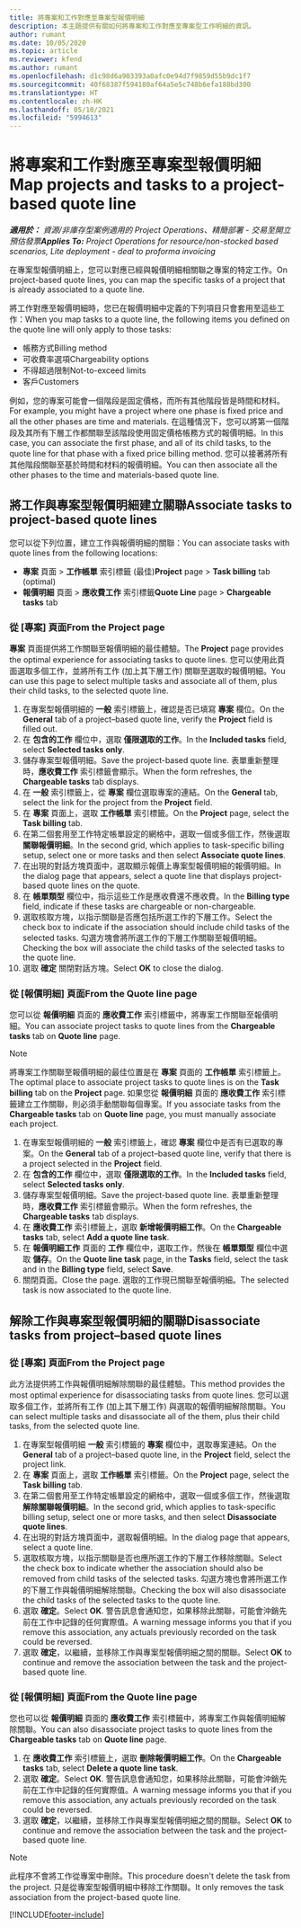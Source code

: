 ```yaml
---
title: 將專案和工作對應至專案型報價明細
description: 本主題提供有關如何將專案和工作對應至專案型工作明細的資訊。
author: rumant
ms.date: 10/05/2020
ms.topic: article
ms.reviewer: kfend
ms.author: rumant
ms.openlocfilehash: d1c98d6a903393a0afc0e94d7f9859d55b9dc1f7
ms.sourcegitcommit: 40f68387f594180af64a5e5c748b6efa188bd300
ms.translationtype: HT
ms.contentlocale: zh-HK
ms.lasthandoff: 05/10/2021
ms.locfileid: "5994613"
---
```

# <a name="map-projects-and-tasks-to-a-project-based-quote-line"></a><span data-ttu-id="9c477-103">將專案和工作對應至專案型報價明細</span><span class="sxs-lookup"><span data-stu-id="9c477-103">Map projects and tasks to a project-based quote line</span></span>

<span data-ttu-id="9c477-104">_**適用於：** 資源/非庫存型案例適用的 Project Operations、精簡部署 - 交易至開立預估發票_</span><span class="sxs-lookup"><span data-stu-id="9c477-104">_**Applies To:** Project Operations for resource/non-stocked based scenarios, Lite deployment - deal to proforma invoicing_</span></span>

<span data-ttu-id="9c477-105">在專案型報價明細上，您可以對應已經與報價明細相關聯之專案的特定工作。</span><span class="sxs-lookup"><span data-stu-id="9c477-105">On project-based quote lines, you can map the specific tasks of a project that is already associated to a quote line.</span></span>

<span data-ttu-id="9c477-106">將工作對應至報價明細時，您已在報價明細中定義的下列項目只會套用至這些工作：</span><span class="sxs-lookup"><span data-stu-id="9c477-106">When you map tasks to a quote line, the following items you defined on the quote line will only apply to those tasks:</span></span>

- <span data-ttu-id="9c477-107">帳務方式</span><span class="sxs-lookup"><span data-stu-id="9c477-107">Billing method</span></span>
- <span data-ttu-id="9c477-108">可收費率選項</span><span class="sxs-lookup"><span data-stu-id="9c477-108">Chargeability options</span></span>
- <span data-ttu-id="9c477-109">不得超過限制</span><span class="sxs-lookup"><span data-stu-id="9c477-109">Not-to-exceed limits</span></span>
- <span data-ttu-id="9c477-110">客戶</span><span class="sxs-lookup"><span data-stu-id="9c477-110">Customers</span></span>

<span data-ttu-id="9c477-111">例如，您的專案可能會一個階段是固定價格，而所有其他階段皆是時間和材料。</span><span class="sxs-lookup"><span data-stu-id="9c477-111">For example, you might have a project where one phase is fixed price and all the other phases are time and materials.</span></span> <span data-ttu-id="9c477-112">在這種情況下，您可以將第一個階段及其所有下層工作都關聯至該階段使用固定價格帳務方式的報價明細。</span><span class="sxs-lookup"><span data-stu-id="9c477-112">In this case, you can associate the first phase, and all of its child tasks, to the quote line for that phase with a fixed price billing method.</span></span> <span data-ttu-id="9c477-113">您可以接著將所有其他階段關聯至基於時間和材料的報價明細。</span><span class="sxs-lookup"><span data-stu-id="9c477-113">You can then associate all the other phases to the time and materials-based quote line.</span></span>

## <a name="associate-tasks-to-project-based-quote-lines"></a><span data-ttu-id="9c477-114">將工作與專案型報價明細建立關聯</span><span class="sxs-lookup"><span data-stu-id="9c477-114">Associate tasks to project-based quote lines</span></span>

<span data-ttu-id="9c477-115">您可以從下列位置，建立工作與報價明細的關聯：</span><span class="sxs-lookup"><span data-stu-id="9c477-115">You can associate tasks with quote lines from the following locations:</span></span>

- <span data-ttu-id="9c477-116">**專案** 頁面 > **工作帳單** 索引標籤 (最佳)</span><span class="sxs-lookup"><span data-stu-id="9c477-116">**Project** page > **Task billing** tab (optimal)</span></span>
- <span data-ttu-id="9c477-117">**報價明細** 頁面 > **應收費工作** 索引標籤</span><span class="sxs-lookup"><span data-stu-id="9c477-117">**Quote Line** page > **Chargeable tasks** tab</span></span> 

### <a name="from-the-project-page"></a><span data-ttu-id="9c477-118">從 [專案] 頁面</span><span class="sxs-lookup"><span data-stu-id="9c477-118">From the Project page</span></span>

<span data-ttu-id="9c477-119">**專案** 頁面提供將工作關聯至報價明細的最佳體驗。</span><span class="sxs-lookup"><span data-stu-id="9c477-119">The **Project** page provides the optimal experience for associating tasks to quote lines.</span></span> <span data-ttu-id="9c477-120">您可以使用此頁面選取多個工作，並將所有工作 (加上其下層工作) 關聯至選取的報價明細。</span><span class="sxs-lookup"><span data-stu-id="9c477-120">You can use this page to select multiple tasks and associate all of them, plus their child tasks, to the selected quote line.</span></span>

1. <span data-ttu-id="9c477-121">在專案型報價明細的 **一般** 索引標籤上，確認是否已填寫 **專案** 欄位。</span><span class="sxs-lookup"><span data-stu-id="9c477-121">On the **General** tab of a project–based quote line, verify the **Project** field is filled out.</span></span>
2. <span data-ttu-id="9c477-122">在 **包含的工作** 欄位中，選取 **僅限選取的工作**。</span><span class="sxs-lookup"><span data-stu-id="9c477-122">In the **Included tasks** field, select **Selected tasks only**.</span></span>
3. <span data-ttu-id="9c477-123">儲存專案型報價明細。</span><span class="sxs-lookup"><span data-stu-id="9c477-123">Save the project-based quote line.</span></span> <span data-ttu-id="9c477-124">表單重新整理時，**應收費工作** 索引標籤會顯示。</span><span class="sxs-lookup"><span data-stu-id="9c477-124">When the form refreshes, the **Chargeable tasks** tab displays.</span></span>
4. <span data-ttu-id="9c477-125">在 **一般** 索引標籤上，從 **專案** 欄位選取專案的連結。</span><span class="sxs-lookup"><span data-stu-id="9c477-125">On the **General** tab, select the link for the project from the **Project** field.</span></span>
5. <span data-ttu-id="9c477-126">在 **專案** 頁面上，選取 **工作帳單** 索引標籤。</span><span class="sxs-lookup"><span data-stu-id="9c477-126">On the **Project** page, select the **Task billing** tab.</span></span>
6. <span data-ttu-id="9c477-127">在第二個套用至工作特定帳單設定的網格中，選取一個或多個工作，然後選取 **關聯報價明細**。</span><span class="sxs-lookup"><span data-stu-id="9c477-127">In the second grid, which applies to task-specific billing setup, select one or more tasks and then select **Associate quote lines**.</span></span>
7. <span data-ttu-id="9c477-128">在出現的對話方塊頁面中，選取顯示報價上專案型報價明細的報價明細。</span><span class="sxs-lookup"><span data-stu-id="9c477-128">In the dialog page that appears, select a quote line that displays project-based quote lines on the quote.</span></span>
8. <span data-ttu-id="9c477-129">在 **帳單類型** 欄位中，指示這些工作是應收費還不應收費。</span><span class="sxs-lookup"><span data-stu-id="9c477-129">In the **Billing type** field, indicate if these tasks are chargeable or non-chargeable.</span></span>
9. <span data-ttu-id="9c477-130">選取核取方塊，以指示關聯是否應包括所選工作的下層工作。</span><span class="sxs-lookup"><span data-stu-id="9c477-130">Select the check box to indicate if the association should include child tasks of the selected tasks.</span></span> <span data-ttu-id="9c477-131">勾選方塊會將所選工作的下層工作關聯至報價明細。</span><span class="sxs-lookup"><span data-stu-id="9c477-131">Checking the box will associate the child tasks of the selected tasks to the quote line.</span></span>
10. <span data-ttu-id="9c477-132">選取 **確定** 關閉對話方塊。</span><span class="sxs-lookup"><span data-stu-id="9c477-132">Select **OK** to close the dialog.</span></span>

### <a name="from-the-quote-line-page"></a><span data-ttu-id="9c477-133">從 [報價明細] 頁面</span><span class="sxs-lookup"><span data-stu-id="9c477-133">From the Quote line page</span></span>

<span data-ttu-id="9c477-134">您可以從 **報價明細** 頁面的 **應收費工作** 索引標籤中，將專案工作關聯至報價明細。</span><span class="sxs-lookup"><span data-stu-id="9c477-134">You can associate project tasks to quote lines from the **Chargeable tasks** tab on **Quote line** page.</span></span>

>[!NOTE]
><span data-ttu-id="9c477-135">將專案工作關聯至報價明細的最佳位置是在 **專案** 頁面的 **工作帳單** 索引標籤上。</span><span class="sxs-lookup"><span data-stu-id="9c477-135">The optimal place to associate project tasks to quote lines is on the **Task billing** tab on the **Project** page.</span></span> <span data-ttu-id="9c477-136">如果您從 **報價明細** 頁面的 **應收費工作** 索引標籤建立工作關聯，則必須手動關聯每個專案。</span><span class="sxs-lookup"><span data-stu-id="9c477-136">If you associate tasks from the **Chargeable tasks** tab on **Quote line** page, you must manually associate each project.</span></span>

1. <span data-ttu-id="9c477-137">在專案型報價明細的 **一般** 索引標籤上，確認 **專案** 欄位中是否有已選取的專案。</span><span class="sxs-lookup"><span data-stu-id="9c477-137">On the **General** tab of a project–based quote line, verify that there is a project selected in the **Project** field.</span></span>
2. <span data-ttu-id="9c477-138">在 **包含的工作** 欄位中，選取 **僅限選取的工作**。</span><span class="sxs-lookup"><span data-stu-id="9c477-138">In the **Included tasks** field, select **Selected tasks only**.</span></span>
3. <span data-ttu-id="9c477-139">儲存專案型報價明細。</span><span class="sxs-lookup"><span data-stu-id="9c477-139">Save the project-based quote line.</span></span> <span data-ttu-id="9c477-140">表單重新整理時，**應收費工作** 索引標籤會顯示。</span><span class="sxs-lookup"><span data-stu-id="9c477-140">When the form refreshes, the **Chargeable tasks** tab displays.</span></span>
4. <span data-ttu-id="9c477-141">在 **應收費工作** 索引標籤上，選取 **新增報價明細工作**。</span><span class="sxs-lookup"><span data-stu-id="9c477-141">On the **Chargeable tasks** tab, select **Add a quote line task**.</span></span>
5. <span data-ttu-id="9c477-142">在 **報價明細工作** 頁面的 **工作** 欄位中，選取工作，然後在 **帳單類型** 欄位中選取 **儲存**。</span><span class="sxs-lookup"><span data-stu-id="9c477-142">On the **Quote line task** page, in the **Tasks** field, select the task and in the **Billing type** field, select **Save**.</span></span> 
6. <span data-ttu-id="9c477-143">關閉頁面。</span><span class="sxs-lookup"><span data-stu-id="9c477-143">Close the page.</span></span> <span data-ttu-id="9c477-144">選取的工作現已關聯至報價明細。</span><span class="sxs-lookup"><span data-stu-id="9c477-144">The selected task is now associated to the quote line.</span></span>

## <a name="disassociate-tasks-from-projectbased-quote-lines"></a><span data-ttu-id="9c477-145">解除工作與專案型報價明細的關聯</span><span class="sxs-lookup"><span data-stu-id="9c477-145">Disassociate tasks from project–based quote lines</span></span>

### <a name="from-the-project-page"></a><span data-ttu-id="9c477-146">從 [專案] 頁面</span><span class="sxs-lookup"><span data-stu-id="9c477-146">From the Project page</span></span>

<span data-ttu-id="9c477-147">此方法提供將工作與報價明細解除關聯的最佳體驗。</span><span class="sxs-lookup"><span data-stu-id="9c477-147">This method provides the most optimal experience for disassociating tasks from quote lines.</span></span> <span data-ttu-id="9c477-148">您可以選取多個工作，並將所有工作 (加上其下層工作) 與選取的報價明細解除關聯。</span><span class="sxs-lookup"><span data-stu-id="9c477-148">You can select multiple tasks and disassociate all of the them, plus their child tasks, from the selected quote line.</span></span>

1. <span data-ttu-id="9c477-149">在專案型報價明細 **一般** 索引標籤的 **專案** 欄位中，選取專案連結。</span><span class="sxs-lookup"><span data-stu-id="9c477-149">On the **General** tab of a project–based quote line, in the **Project** field, select the project link.</span></span>
2. <span data-ttu-id="9c477-150">在 **專案** 頁面上，選取 **工作帳單** 索引標籤。</span><span class="sxs-lookup"><span data-stu-id="9c477-150">On the **Project** page, select the **Task billing** tab.</span></span>
3. <span data-ttu-id="9c477-151">在第二個套用至工作特定帳單設定的網格中，選取一個或多個工作，然後選取 **解除關聯報價明細**。</span><span class="sxs-lookup"><span data-stu-id="9c477-151">In the second grid, which applies to task-specific billing setup, select one or more tasks, and then select **Disassociate quote lines**.</span></span>
4. <span data-ttu-id="9c477-152">在出現的對話方塊頁面中，選取報價明細。</span><span class="sxs-lookup"><span data-stu-id="9c477-152">In the dialog page that appears, select a quote line.</span></span>
5. <span data-ttu-id="9c477-153">選取核取方塊，以指示關聯是否也應所選工作的下層工作移除關聯。</span><span class="sxs-lookup"><span data-stu-id="9c477-153">Select the check box to indicate whether the association should also be removed from child tasks of the selected tasks.</span></span> <span data-ttu-id="9c477-154">勾選方塊也會將所選工作的下層工作與報價明細解除關聯。</span><span class="sxs-lookup"><span data-stu-id="9c477-154">Checking the box will also disassociate the child tasks of the selected tasks to the quote line.</span></span>
6. <span data-ttu-id="9c477-155">選取 **確定**。</span><span class="sxs-lookup"><span data-stu-id="9c477-155">Select **OK**.</span></span> <span data-ttu-id="9c477-156">警告訊息會通知您，如果移除此關聯，可能會沖銷先前在工作中記錄的任何實際值。</span><span class="sxs-lookup"><span data-stu-id="9c477-156">A warning message informs you that if you remove this association, any actuals previously recorded on the task could be reversed.</span></span> 
7. <span data-ttu-id="9c477-157">選取 **確定**，以繼續，並移除工作與專案型報價明細之間的關聯。</span><span class="sxs-lookup"><span data-stu-id="9c477-157">Select **OK** to continue and remove the association between the task and the project-based quote line.</span></span>

### <a name="from-the-quote-line-page"></a><span data-ttu-id="9c477-158">從 [報價明細] 頁面</span><span class="sxs-lookup"><span data-stu-id="9c477-158">From the Quote line page</span></span>

<span data-ttu-id="9c477-159">您也可以從 **報價明細** 頁面的 **應收費工作** 索引標籤中，將專案工作與報價明細解除關聯。</span><span class="sxs-lookup"><span data-stu-id="9c477-159">You can also disassociate project tasks to quote lines from the **Chargeable tasks** tab on **Quote line** page.</span></span>

1. <span data-ttu-id="9c477-160">在 **應收費工作** 索引標籤上，選取 **刪除報價明細工作**。</span><span class="sxs-lookup"><span data-stu-id="9c477-160">On the **Chargeable tasks** tab, select **Delete a quote line task**.</span></span>
2. <span data-ttu-id="9c477-161">選取 **確定**。</span><span class="sxs-lookup"><span data-stu-id="9c477-161">Select **OK**.</span></span> <span data-ttu-id="9c477-162">警告訊息會通知您，如果移除此關聯，可能會沖銷先前在工作中記錄的任何實際值。</span><span class="sxs-lookup"><span data-stu-id="9c477-162">A warning message informs you that if you remove this association, any actuals previously recorded on the task could be reversed.</span></span> 
3. <span data-ttu-id="9c477-163">選取 **確定**，以繼續，並移除工作與專案型報價明細之間的關聯。</span><span class="sxs-lookup"><span data-stu-id="9c477-163">Select **OK** to continue and remove the association between the task and the project-based quote line.</span></span>

>[!NOTE]
> <span data-ttu-id="9c477-164">此程序不會將工作從專案中刪除。</span><span class="sxs-lookup"><span data-stu-id="9c477-164">This procedure doesn't delete the task from the project.</span></span> <span data-ttu-id="9c477-165">只是從專案型報價明細中移除工作關聯。</span><span class="sxs-lookup"><span data-stu-id="9c477-165">It only removes the task association from the project-based quote line.</span></span>


[!INCLUDE[footer-include](../../includes/footer-banner.md)]